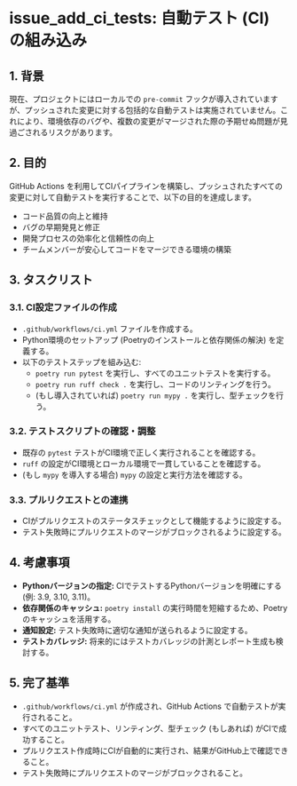 # issue_add_ci_tests: 自動テスト (CI) の組み込み

## 1. 背景

現在、プロジェクトにはローカルでの `pre-commit` フックが導入されていますが、プッシュされた変更に対する包括的な自動テストは実施されていません。これにより、環境依存のバグや、複数の変更がマージされた際の予期せぬ問題が見過ごされるリスクがあります。

## 2. 目的

GitHub Actions を利用してCIパイプラインを構築し、プッシュされたすべての変更に対して自動テストを実行することで、以下の目的を達成します。

*   コード品質の向上と維持
*   バグの早期発見と修正
*   開発プロセスの効率化と信頼性の向上
*   チームメンバーが安心してコードをマージできる環境の構築

## 3. タスクリスト

### 3.1. CI設定ファイルの作成

*   `.github/workflows/ci.yml` ファイルを作成する。
*   Python環境のセットアップ (Poetryのインストールと依存関係の解決) を定義する。
*   以下のテストステップを組み込む:
    *   `poetry run pytest` を実行し、すべてのユニットテストを実行する。
    *   `poetry run ruff check .` を実行し、コードのリンティングを行う。
    *   (もし導入されていれば) `poetry run mypy .` を実行し、型チェックを行う。

### 3.2. テストスクリプトの確認・調整

*   既存の `pytest` テストがCI環境で正しく実行されることを確認する。
*   `ruff` の設定がCI環境とローカル環境で一貫していることを確認する。
*   (もし `mypy` を導入する場合) `mypy` の設定と実行方法を確認する。

### 3.3. プルリクエストとの連携

*   CIがプルリクエストのステータスチェックとして機能するように設定する。
*   テスト失敗時にプルリクエストのマージがブロックされるように設定する。

## 4. 考慮事項

*   **Pythonバージョンの指定:** CIでテストするPythonバージョンを明確にする (例: 3.9, 3.10, 3.11)。
*   **依存関係のキャッシュ:** `poetry install` の実行時間を短縮するため、Poetryのキャッシュを活用する。
*   **通知設定:** テスト失敗時に適切な通知が送られるように設定する。
*   **テストカバレッジ:** 将来的にはテストカバレッジの計測とレポート生成も検討する。

## 5. 完了基準

*   `.github/workflows/ci.yml` が作成され、GitHub Actions で自動テストが実行されること。
*   すべてのユニットテスト、リンティング、型チェック (もしあれば) がCIで成功すること。
*   プルリクエスト作成時にCIが自動的に実行され、結果がGitHub上で確認できること。
*   テスト失敗時にプルリクエストのマージがブロックされること。
